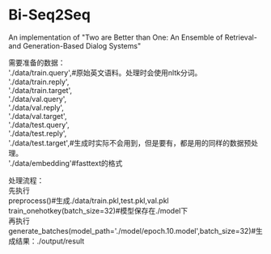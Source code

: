 # Bi-Seq2Seq
An implementation of "Two are Better than One: An Ensemble of Retrieval- and Generation-Based Dialog Systems"

需要准备的数据：  
'./data/train.query',#原始英文语料。处理时会使用nltk分词。  
'./data/train.reply',  
'./data/train.target',  
'./data/val.query',  
'./data/val.reply',  
'./data/val.target',  
'./data/test.query',  
'./data/test.reply',  
'./data/test.target',#生成时实际不会用到，但是要有，都是用的同样的数据预处理。  
'./data/embedding'#fasttext的格式  

处理流程：  
先执行  
preprocess()#生成./data/train.pkl,test.pkl,val.pkl  
train_onehotkey(batch_size=32)#模型保存在./model下  
再执行  
generate_batches(model_path='./model/epoch.10.model',batch_size=32)#生成结果：./output/result  
